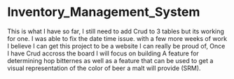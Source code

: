 # Inventory_Management_System
This is what I have so far, I still need to add Crud to 3 tables but its working for one. I was able to fix the date time issue. with a few more weeks of work I believe I can get this project to be a website I can really be proud of, Once I have Crud accross the board I will focus on building A feature for determining hop bitternes as well as a feature that can be used to get a visual representation of the color of beer a malt will provide (SRM).

